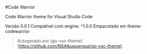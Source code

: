 #Code Warrior

Code Warrior theme for Visual Studio Code

Versão 0.0.1
Compatível com engine: ^1.0.0
Empacotado em theme-codewarrior

> Autogerado por (go-vsc-theme)[https://github.com/NSAlbuquerque/go-vsc-theme].